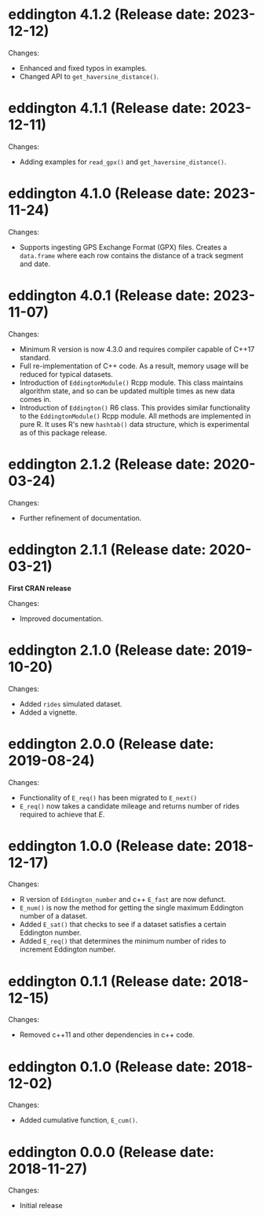 # eddington 4.1.2 (Release date: 2023-12-12)

Changes:

- Enhanced and fixed typos in examples.
- Changed API to `get_haversine_distance()`.

# eddington 4.1.1 (Release date: 2023-12-11)

Changes:

- Adding examples for `read_gpx()` and `get_haversine_distance()`.

# eddington 4.1.0 (Release date: 2023-11-24)

Changes:

- Supports ingesting GPS Exchange Format (GPX) files. Creates a `data.frame`
  where each row contains the distance of a track segment and date.

# eddington 4.0.1 (Release date: 2023-11-07)

Changes:

- Minimum R version is now 4.3.0 and requires compiler capable of C++17 standard.
- Full re-implementation of C++ code. As a result, memory usage will be reduced
  for typical datasets.
- Introduction of `EddingtonModule()` Rcpp module. This class maintains algorithm
  state, and so can be updated multiple times as new data comes in.
- Introduction of `Eddington()` R6 class. This provides similar functionality to
  the `EddingtonModule()` Rcpp module. All methods are implemented in pure R. It
  uses R's new `hashtab()` data structure, which is experimental as of this
  package release.

# eddington 2.1.2 (Release date: 2020-03-24)

Changes:

- Further refinement of documentation.

# eddington 2.1.1 (Release date: 2020-03-21)

**First CRAN release**

Changes:

- Improved documentation.

# eddington 2.1.0 (Release date: 2019-10-20)

Changes:

- Added `rides` simulated dataset.
- Added a vignette.

# eddington 2.0.0 (Release date: 2019-08-24)

Changes:

- Functionality of `E_req()` has been migrated to `E_next()`
- `E_req()` now takes a candidate mileage and returns number of rides required to achieve that _E_.

# eddington 1.0.0 (Release date: 2018-12-17)

Changes:

- R version of `Eddington_number` and c++ `E_fast` are now defunct.
- `E_num()` is now the method for getting the single maximum Eddington number of a dataset.
- Added `E_sat()` that checks to see if a dataset satisfies a certain Eddington number.
- Added `E_req()` that determines the minimum number of rides to increment Eddington number.

# eddington 0.1.1 (Release date: 2018-12-15)

Changes:

- Removed c++11 and other dependencies in c++ code.

# eddington 0.1.0 (Release date: 2018-12-02)

Changes:

- Added cumulative function, `E_cum()`.

# eddington 0.0.0 (Release date: 2018-11-27)

Changes:

- Initial release
